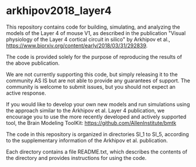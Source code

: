 # arkhipov2018_layer4

This repository contains code for building, simulating, and analyzing the models of the Layer 4 of mouse V1, as described in the publication "Visual physiology of the Layer 4 cortical circuit in silico" by Arkhipov et al., https://www.biorxiv.org/content/early/2018/03/31/292839.

The code is provided solely for the purpose of reproducing the results of the above publication.

We are not currently supporting this code, but simply releasing it to the community AS IS but are not able to provide any guarantees of support. The community is welcome to submit issues, but you should not expect an active response.

If you would like to develop your own new models and run simulations using the approach similar to the Arkhipov et al. Layer 4 publication, we encourage you to use the more recently developed and actively supported tool, the Brain Modeling ToolKit:
https://github.com/AllenInstitute/bmtk

The code in this repository is organized in directories SI_1 to SI_5, according to the supplementary information of the Arkhipov et al. publication.

Each directory contains a file README.txt, which describes the contents of the directory and provides instructions for using the code.
